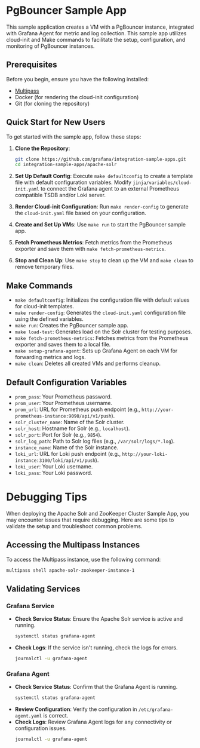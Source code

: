# PgBouncer Sample App

This sample application creates a VM with a PgBouncer instance, integrated with Grafana Agent for metric and log collection. This sample app utilizes cloud-init and Make commands to facilitate the setup, configuration, and monitoring of PgBouncer instances.

## Prerequisites

Before you begin, ensure you have the following installed:

- [Multipass](https://multipass.run/)
- Docker (for rendering the cloud-init configuration)
- Git (for cloning the repository)

## Quick Start for New Users

To get started with the sample app, follow these steps:

1. **Clone the Repository**: 
   ```sh
   git clone https://github.com/grafana/integration-sample-apps.git
   cd integration-sample-apps/apache-solr
   ```

2. **Set Up Default Config**: 
   Execute `make defaultconfig` to create a template file with default configuration variables. Modify `jinja/variables/cloud-init.yaml` to connect the Grafana agent to an external Prometheus compatible TSDB and/or Loki server.

3. **Render Cloud-init Configuration**: 
   Run `make render-config` to generate the `cloud-init.yaml` file based on your configuration.

4. **Create and Set Up VMs**: 
   Use `make run` to start the PgBouncer sample app.

5. **Fetch Prometheus Metrics**: 
   Fetch metrics from the Prometheus exporter and save them with `make fetch-prometheus-metrics`.

6. **Stop and Clean Up**: 
   Use `make stop` to clean up the VM and `make clean` to remove temporary files.

## Make Commands

- `make defaultconfig`: Initializes the configuration file with default values for cloud-init templates.
- `make render-config`: Generates the `cloud-init.yaml` configuration file using the defined variables.
- `make run`: Creates the PgBouncer sample app.
- `make load-test`: Generates load on the Solr cluster for testing purposes.
- `make fetch-prometheus-metrics`: Fetches metrics from the Prometheus exporter and saves them to a local file.
- `make setup-grafana-agent`: Sets up Grafana Agent on each VM for forwarding metrics and logs.
- `make clean`: Deletes all created VMs and performs cleanup.

## Default Configuration Variables

- `prom_pass`: Your Prometheus password.
- `prom_user`: Your Prometheus username.
- `prom_url`: URL for Prometheus push endpoint (e.g., `http://your-prometheus-instance:9090/api/v1/push`).
- `solr_cluster_name`: Name of the Solr cluster.
- `solr_host`: Hostname for Solr (e.g., `localhost`).
- `solr_port`: Port for Solr (e.g., `9854`).
- `solr_log_path`: Path to Solr log files (e.g., `/var/solr/logs/*.log`).
- `instance_name`: Name of the Solr instance.
- `loki_url`: URL for Loki push endpoint (e.g., `http://your-loki-instance:3100/loki/api/v1/push`).
- `loki_user`: Your Loki username.
- `loki_pass`: Your Loki password.

# Debugging Tips

When deploying the Apache Solr and ZooKeeper Cluster Sample App, you may encounter issues that require debugging. Here are some tips to validate the setup and troubleshoot common problems.

## Accessing the Multipass Instances

To access the Multipass instance, use the following command:
```bash
multipass shell apache-solr-zookeeper-instance-1
```

## Validating Services

### Grafana Service
- **Check Service Status**: Ensure the Apache Solr service is active and running.
  ```bash
  systemctl status grafana-agent
  ```
- **Check Logs**: If the service isn't running, check the logs for errors.
  ```bash
  journalctl -u grafana-agent
  ```



### Grafana Agent
- **Check Service Status**: Confirm that the Grafana Agent is running.
  ```bash
  systemctl status grafana-agent
  ```
- **Review Configuration**: Verify the configuration in `/etc/grafana-agent.yaml` is correct.
- **Check Logs**: Review Grafana Agent logs for any connectivity or configuration issues.
  ```bash
  journalctl -u grafana-agent
  ```
